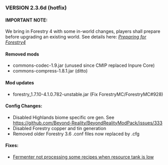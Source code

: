 ### VERSION 2.3.6d (hotfix)

#### IMPORTANT NOTE:
We bring in Forestry 4 with some in-world changes, players shall prepare before upgrading an existing world.
See details here: [_Preparing for Forestry4_](https://github.com/Beyond-Reality/BeyondRealityModPack/issues/323)

#### Removed mods

* commons-codec-1.9.jar (unused since CMIP replaced Inpure Core)
* commons-compress-1.8.1.jar (ditto)

#### Mod updates

* forestry_1.7.10-4.1.0.782-unstable.jar (Fix ForestryMC/ForestryMC#928)

#### Config Changes:

* Disabled Highlands biome specific ore gen. See https://github.com/Beyond-Reality/BeyondRealityModPack/issues/333
* Disabled Forestry copper and tin generation
* Removed older Forestry 3.6 .conf files now replaced by .cfg

#### Fixes:

* [Fermenter not processing some recipes when resource tank is low](https://github.com/ForestryMC/ForestryMC/issues/928)
